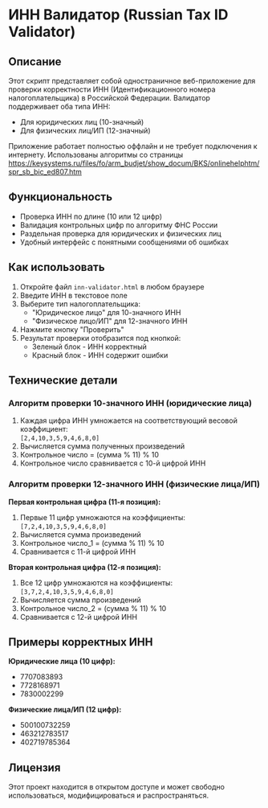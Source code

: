 # ИНН Валидатор (Russian Tax ID Validator)

## Описание

Этот скрипт представляет собой одностраничное веб-приложение для проверки корректности ИНН (Идентификационного номера налогоплательщика) в Российской Федерации. Валидатор поддерживает оба типа ИНН:

- Для юридических лиц (10-значный)
- Для физических лиц/ИП (12-значный)

Приложение работает полностью оффлайн и не требует подключения к интернету.
Использованы алгоритмы со страницы 
https://keysystems.ru/files/fo/arm_budjet/show_docum/BKS/onlinehelphtm/spr_sb_bic_ed807.htm

## Функциональность

- Проверка ИНН по длине (10 или 12 цифр)
- Валидация контрольных цифр по алгоритму ФНС России
- Раздельная проверка для юридических и физических лиц
- Удобный интерфейс с понятными сообщениями об ошибках

## Как использовать

1. Откройте файл `inn-validator.html` в любом браузере
2. Введите ИНН в текстовое поле
3. Выберите тип налогоплательщика:
   - "Юридическое лицо" для 10-значного ИНН
   - "Физическое лицо/ИП" для 12-значного ИНН
4. Нажмите кнопку "Проверить"
5. Результат проверки отобразится под кнопкой:
   - Зеленый блок - ИНН корректный
   - Красный блок - ИНН содержит ошибки

## Технические детали

### Алгоритм проверки 10-значного ИНН (юридические лица)

1. Каждая цифра ИНН умножается на соответствующий весовой коэффициент:  
   `[2,4,10,3,5,9,4,6,8,0]`
2. Вычисляется сумма полученных произведений
3. Контрольное число = (сумма % 11) % 10
4. Контрольное число сравнивается с 10-й цифрой ИНН

### Алгоритм проверки 12-значного ИНН (физические лица/ИП)

**Первая контрольная цифра (11-я позиция):**
1. Первые 11 цифр умножаются на коэффициенты:  
   `[7,2,4,10,3,5,9,4,6,8,0]`
2. Вычисляется сумма произведений
3. Контрольное число_1 = (сумма % 11) % 10
4. Сравнивается с 11-й цифрой ИНН

**Вторая контрольная цифра (12-я позиция):**
1. Все 12 цифр умножаются на коэффициенты:  
   `[3,7,2,4,10,3,5,9,4,6,8,0]`
2. Вычисляется сумма произведений
3. Контрольное число_2 = (сумма % 11) % 10
4. Сравнивается с 12-й цифрой ИНН

## Примеры корректных ИНН

**Юридические лица (10 цифр):**
- 7707083893
- 7728168971
- 7830002299

**Физические лица/ИП (12 цифр):**
- 500100732259
- 463212783517
- 402719785364

## Лицензия

Этот проект находится в открытом доступе и может свободно использоваться, модифицироваться и распространяться.